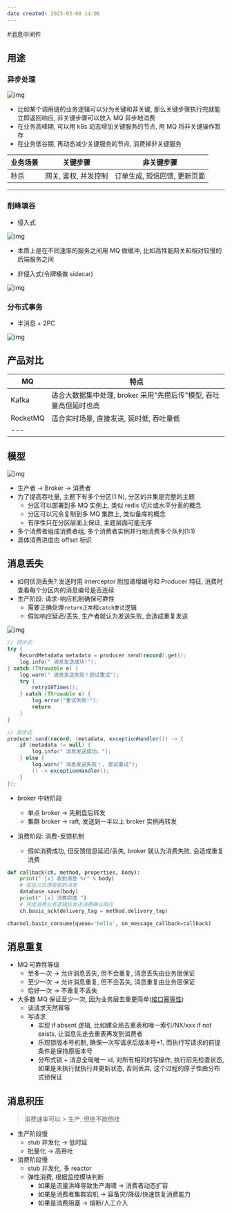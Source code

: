 ```yaml
---
date created: 2023-03-08 14:06
---
```


#消息中间件

## 用途

### 异步处理

![img](https://img2022.cnblogs.com/blog/2827284/202209/2827284-20220907121127019-2121384374.png)

- 比如某个调用链的业务逻辑可以分为关键和非关键, 那么关键步骤执行完就能立即返回响应, 非关键步骤可以放入 MQ 异步地消费
- 在业务高峰期, 可以用 k8s 动态增加关键服务的节点, 用 MQ 将非关键操作暂存
- 在业务低谷期, 再动态减少关键服务的节点, 消费掉非关键服务

| 业务场景 | 关键步骤             | 非关键步骤                   |
| -------- | -------------------- | ---------------------------- |
| 秒杀     | 网关, 鉴权, 并发控制 | 订单生成, 短信回馈, 更新页面 |

---

### 削峰填谷

- 侵入式

![img](https://img2022.cnblogs.com/blog/2827284/202209/2827284-20220907121138592-1127415896.png)

- 本质上是在不同速率的服务之间用 MQ 做缓冲, 比如高性能网关和相对较慢的后端服务之间

- 非侵入式(令牌桶做 sidecar)

![img](https://img2022.cnblogs.com/blog/2827284/202209/2827284-20220907121905801-1717620649.png)

### 分布式事务

- 半消息 + 2PC

![img](https://img2022.cnblogs.com/blog/2827284/202209/2827284-20220907134054006-1405705894.png)

## 产品对比

| MQ       | 特点                                                              |
| -------- | ----------------------------------------------------------------- |
| Kafka    | 适合大数据集中处理, broker 采用"先攒后传"模型, 吞吐量高但延时也高 |
| RocketMQ | 适合实时场景, 直接发送, 延时低, 吞吐量低                          |
| ---      |                                                                   |

## 模型

![img](https://img2022.cnblogs.com/blog/2827284/202209/2827284-20220907131937032-2029312333.png)

- 生产者 -> Broker -> 消费者
- 为了提高吞吐量, 主题下有多个分区(1:N), 分区的并集是完整的主题
  - 分区可以部署到多 MQ 实例上, 类似 redis 切片或水平分表的概念
  - 分区可以冗余复制到多 MQ 集群上, 类似备库的概念
  - 有序性只在分区层面上保证, 主题层面可能无序
- 多个消费者组成消费者组, 多个消费者实例并行地消费多个队列(1:1)
- 具体消费进度由 offset 标识

## 消息丢失

- 如何侦测丢失? 发送时用 interceptor 附加递增编号和 Producer 特征, 消费时查看每个分区内的消息编号是否连续
- 生产阶段: 请求-响应机制确保可靠性
  - 需要正确处理`return正常`和`catch重试`逻辑
  - 假如响应延迟/丢失, 生产者就认为发送失败, 会造成重复发送

![img](https://img2022.cnblogs.com/blog/2827284/202209/2827284-20220907135543936-1321425977.png)

```java
// 同步式
try {
    RecordMetadata metadata = producer.send(record).get();
    log.info(" 消息发送成功!");
} catch (Throwable e) {
    log.warn(" 消息发送失败！尝试重试");
    try {
        retry10Times();
    } catch (Throwable e) {
        log.error("重试失败!");
        return
    }
}
```

```java
// 异步式
producer.send(record, (metadata, exceptionHandler()) -> {
    if (metadata != null) {
        log.info(" 消息发送成功。");
    } else {
        log.warn(" 消息发送失败！, 尝试重试");
        () -> exceptionHandler();
    }
});
```

- broker 中转阶段

  - 单点 broker -> 先刷盘后转发
  - 集群 broker -> raft, 发送到一半以上 broker 实例再转发

- 消费阶段: 消费-反馈机制
  - 假如消费成功, 但反馈信息延迟/丢失, broker 就认为消费失败, 会造成重复消费

```python
def callback(ch, method, properties, body):
    print(" [x] 收到消息 %r" % body)
    # 在这儿处理收到的消息
    database.save(body)
    print(" [x] 消费完成 ")
    # 完成消费业务逻辑后发送消费确认响应
    ch.basic_ack(delivery_tag = method.delivery_tag)

channel.basic_consume(queue='hello', on_message_callback=callback)
```

## 消息重复

- MQ 可靠性等级
  - 至多一次 -> 允许消息丢失, 但不会重复, 消息丢失由业务层保证
  - 至少一次 -> 允许消息重复, 但不会丢失, 消息重复由业务层保证
  - 恰好一次 -> 不重复不丢失
- 大多数 MQ 保证至少一次, 因为业务层去重更简单([接口幂等性](https://www.cnblogs.com/rellik96/p/16593069.html))
  - 读请求天然幂等
  - 写请求
    - 实现 if absent 逻辑, 比如建全局去重表和唯一索引/NX/xxx if not exists, 让消息先走去重表再发到消费者
    - 乐观锁版本号机制, 确保一次写请求后版本号+1, 而执行写请求的前提条件是保持原版本号
    - 分布式锁 + 消息全局唯一 id, 对所有相同的写操作, 执行前先检查状态, 如果是未执行就执行并更新状态, 否则丢弃, 这个过程的原子性由分布式锁保证

## 消息积压

> 消费速率可以 > 生产, 但绝不能倒挂

- 生产阶段慢
  - stub 并发化 -> 低时延
  - 批量化 -> 高吞吐
- 消费阶段慢
  - stub 并发化, 多 reactor
  - 弹性消费, 根据监控模块判断
    - 如果是流量洪峰导致生产海啸 -> 消费者动态扩容
    - 如果是消费者集群宕机 -> 容备灾/降级/快速恢复消费能力
    - 如果是消费阻塞 -> 熔断/人工介入
